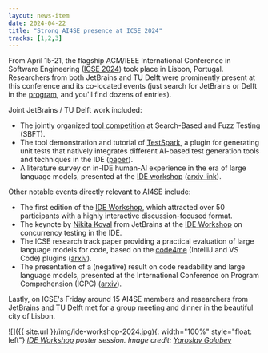 ```yaml
---
layout: news-item
date: 2024-04-22
title: "Strong AI4SE presence at ICSE 2024"
tracks: [1,2,3]
---
```


From April 15-21, the flagship ACM/IEEE International Conference in Software Engineering ([ICSE 2024][ICSE]) took place in Lisbon, Portugal.
Researchers from both JetBrains and TU Delft were prominently present at this conference and its co-located events (just search for JetBrains or Delft in the [program], and you'll find dozens of entries).

Joint JetBrains / TU Delft work included:

- The jointly organized [tool competition][sbft] at Search-Based and Fuzz Testing (SBFT).
- The tool demonstration and tutorial of [TestSpark], a plugin for generating unit tests that natively integrates different AI-based test generation tools and techniques in the IDE ([paper][testspark-paper]).
- A literature survey on in-IDE human-AI experience in the era of large language models, presented at the [IDE workshop][ide workshop] ([arxiv link][arxiv-in-ide]).

Other notable events directly relevant to AI4SE include:

- The first edition of the [IDE Workshop], which attracted over 50 participants with a highly interactive discussion-focused format.
- The keynote by [Nikita Koval] from JetBrains at the [IDE Workshop] on concurrency testing in the IDE.
- The ICSE research track paper providing a practical evaluation of large language models for code, based on the [code4me] (IntelliJ and VS Code) plugins ([arxiv][arxiv-code4me]).
- The presentation of a (negative) result on code readability and large language models, presented at the International Conference on Program Comprehension (ICPC) ([arxiv][arxiv-icpc]).

Lastly, on ICSE's Friday around 15 AI4SE members and researchers from JetBrains and TU Delft met for a group meeting and dinner in the beautiful city of Lisbon.

![]({{ site.url }}/img/ide-workshop-2024.jpg){: width="100%" style="float: left"}
_[IDE Workshop] poster session. Image credit: [Yaroslav Golubev]_


[icse]: https://conf.researchr.org/home/icse-2024
[program]: https://conf.researchr.org/program/icse-2024/program-icse-2024/
[sbft]: https://sbft24.github.io/tools/
[testspark]: https://plugins.jetbrains.com/plugin/21024-testspark
[testspark-paper]: https://research.tudelft.nl/en/publications/testspark-intellij-ideas-ultimate-test-generation-companion
[arxiv-in-ide]: https://arxiv.org/abs/2401.10739
[ide workshop]: https://ide-workshop.github.io/
[nikita koval]: https://nikitakoval.org/
[arxiv-code4me]: https://arxiv.org/abs/2402.16197
[code4me]: https://code4me.me/
[arxiv-icpc]: https://arxiv.org/abs/2401.14936
[yaroslav golubev]: https://areyde.com/